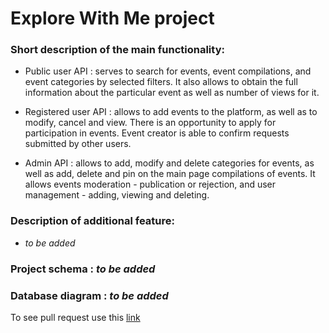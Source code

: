 # Explore With Me project

### Short description of the main functionality:

- Public user API : serves to search for events, event compilations, and event categories by selected filters. 
It also allows to obtain the full information about the particular event as well as number of views for it.  

- Registered user API : allows to add events to the platform, as well as to modify, cancel and view. There is an 
opportunity to apply for participation in events. Event creator is able to confirm requests submitted 
by other users.

- Admin API : allows to add, modify and delete categories for events, as well as add, delete and pin on the main 
page compilations of events. It allows events moderation - publication or rejection, and user 
management - adding, viewing and deleting.

### Description of additional feature:

- *to be added*

### Project schema : *to be added*

### Database diagram : *to be added*

To see pull request use this [link](https://github.com/OlgaSergeenko/java-explore-with-me/pull/2)
